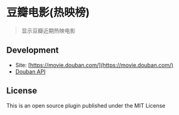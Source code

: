 # 豆瓣电影(热映榜)

> 显示豆瓣近期热映电影

## Development

* Site: [https://movie.douban.com/](https://movie.douban.com/)
* [Douban API](http://t.yushu.im/v2/movie/in_theaters?apikey=0b2bdeda43b5688921839c8ecb20399b&city=%E5%8C%97%E4%BA%AC&start=0&count=10&client=&udid=)

## License

This is an open source plugin published under the MIT License